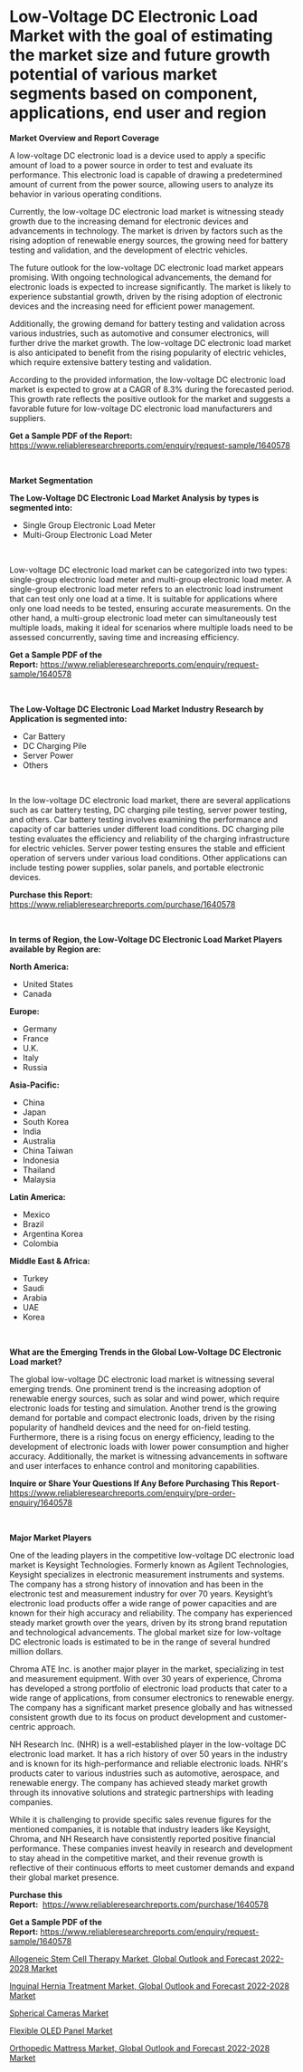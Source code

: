 <p><h1>Low-Voltage DC Electronic Load Market with the goal of estimating the market size and future growth potential of various market segments based on component, applications, end user and region</h1></p><p><strong>Market Overview and Report Coverage</strong></p>
<p><p>A low-voltage DC electronic load is a device used to apply a specific amount of load to a power source in order to test and evaluate its performance. This electronic load is capable of drawing a predetermined amount of current from the power source, allowing users to analyze its behavior in various operating conditions.</p><p>Currently, the low-voltage DC electronic load market is witnessing steady growth due to the increasing demand for electronic devices and advancements in technology. The market is driven by factors such as the rising adoption of renewable energy sources, the growing need for battery testing and validation, and the development of electric vehicles.</p><p>The future outlook for the low-voltage DC electronic load market appears promising. With ongoing technological advancements, the demand for electronic loads is expected to increase significantly. The market is likely to experience substantial growth, driven by the rising adoption of electronic devices and the increasing need for efficient power management.</p><p>Additionally, the growing demand for battery testing and validation across various industries, such as automotive and consumer electronics, will further drive the market growth. The low-voltage DC electronic load market is also anticipated to benefit from the rising popularity of electric vehicles, which require extensive battery testing and validation.</p><p>According to the provided information, the low-voltage DC electronic load market is expected to grow at a CAGR of 8.3% during the forecasted period. This growth rate reflects the positive outlook for the market and suggests a favorable future for low-voltage DC electronic load manufacturers and suppliers.</p></p>
<p><strong>Get a Sample PDF of the Report:</strong> <a href="https://www.reliableresearchreports.com/enquiry/request-sample/1640578">https://www.reliableresearchreports.com/enquiry/request-sample/1640578</a></p>
<p>&nbsp;</p>
<p><strong>Market Segmentation</strong></p>
<p><strong>The Low-Voltage DC Electronic Load Market Analysis by types is segmented into:</strong></p>
<p><ul><li>Single Group Electronic Load Meter</li><li>Multi-Group Electronic Load Meter</li></ul></p>
<p>&nbsp;</p>
<p><p>Low-voltage DC electronic load market can be categorized into two types: single-group electronic load meter and multi-group electronic load meter. A single-group electronic load meter refers to an electronic load instrument that can test only one load at a time. It is suitable for applications where only one load needs to be tested, ensuring accurate measurements. On the other hand, a multi-group electronic load meter can simultaneously test multiple loads, making it ideal for scenarios where multiple loads need to be assessed concurrently, saving time and increasing efficiency.</p></p>
<p><strong>Get a Sample PDF of the Report:</strong>&nbsp;<a href="https://www.reliableresearchreports.com/enquiry/request-sample/1640578">https://www.reliableresearchreports.com/enquiry/request-sample/1640578</a></p>
<p>&nbsp;</p>
<p><strong>The Low-Voltage DC Electronic Load Market Industry Research by Application is segmented into:</strong></p>
<p><ul><li>Car Battery</li><li>DC Charging Pile</li><li>Server Power</li><li>Others</li></ul></p>
<p>&nbsp;</p>
<p><p>In the low-voltage DC electronic load market, there are several applications such as car battery testing, DC charging pile testing, server power testing, and others. Car battery testing involves examining the performance and capacity of car batteries under different load conditions. DC charging pile testing evaluates the efficiency and reliability of the charging infrastructure for electric vehicles. Server power testing ensures the stable and efficient operation of servers under various load conditions. Other applications can include testing power supplies, solar panels, and portable electronic devices.</p></p>
<p><strong>Purchase this Report:</strong>&nbsp; <a href="https://www.reliableresearchreports.com/purchase/1640578">https://www.reliableresearchreports.com/purchase/1640578</a></p>
<p>&nbsp;</p>
<p><strong>In terms of Region, the Low-Voltage DC Electronic Load Market Players available by Region are:</strong></p>
<p>
    <p> <strong> North America: </strong>
        <ul>
            <li>United States</li>
            <li>Canada</li>
        </ul>
        </p> 
    <p> <strong> Europe: </strong>
        <ul>
            <li>Germany</li>
            <li>France</li>
            <li>U.K.</li>
            <li>Italy</li>
            <li>Russia</li>
        </ul>
        </p> 
    <p> <strong> Asia-Pacific: </strong>
        <ul>
            <li>China</li>
            <li>Japan</li>
            <li>South Korea</li>
            <li>India</li>
            <li>Australia</li>
            <li>China Taiwan</li>
            <li>Indonesia</li>
            <li>Thailand</li>
            <li>Malaysia</li>
        </ul>
        </p> 
    <p> <strong> Latin America: </strong>
        <ul>
            <li>Mexico</li>
            <li>Brazil</li>
            <li>Argentina Korea</li>
            <li>Colombia</li>
        </ul>
        </p> 
    <p> <strong> Middle East & Africa: </strong>
        <ul>
            <li>Turkey</li>
            <li>Saudi</li>
            <li>Arabia</li>
            <li>UAE</li>
            <li>Korea</li>
        </ul>
    </p>
    </p>
<p>&nbsp;</p>
<p><strong>What are the Emerging Trends in the Global Low-Voltage DC Electronic Load market?</strong></p>
<p><p>The global low-voltage DC electronic load market is witnessing several emerging trends. One prominent trend is the increasing adoption of renewable energy sources, such as solar and wind power, which require electronic loads for testing and simulation. Another trend is the growing demand for portable and compact electronic loads, driven by the rising popularity of handheld devices and the need for on-field testing. Furthermore, there is a rising focus on energy efficiency, leading to the development of electronic loads with lower power consumption and higher accuracy. Additionally, the market is witnessing advancements in software and user interfaces to enhance control and monitoring capabilities.</p></p>
<p><strong>Inquire or Share Your Questions If Any Before Purchasing This Report</strong>- <a href="https://www.reliableresearchreports.com/enquiry/pre-order-enquiry/1640578">https://www.reliableresearchreports.com/enquiry/pre-order-enquiry/1640578</a></p>
<p>&nbsp;</p>
<p><strong>Major Market Players</strong></p>
<p><p>One of the leading players in the competitive low-voltage DC electronic load market is Keysight Technologies. Formerly known as Agilent Technologies, Keysight specializes in electronic measurement instruments and systems. The company has a strong history of innovation and has been in the electronic test and measurement industry for over 70 years. Keysight’s electronic load products offer a wide range of power capacities and are known for their high accuracy and reliability. The company has experienced steady market growth over the years, driven by its strong brand reputation and technological advancements. The global market size for low-voltage DC electronic loads is estimated to be in the range of several hundred million dollars.</p><p>Chroma ATE Inc. is another major player in the market, specializing in test and measurement equipment. With over 30 years of experience, Chroma has developed a strong portfolio of electronic load products that cater to a wide range of applications, from consumer electronics to renewable energy. The company has a significant market presence globally and has witnessed consistent growth due to its focus on product development and customer-centric approach.</p><p>NH Research Inc. (NHR) is a well-established player in the low-voltage DC electronic load market. It has a rich history of over 50 years in the industry and is known for its high-performance and reliable electronic loads. NHR's products cater to various industries such as automotive, aerospace, and renewable energy. The company has achieved steady market growth through its innovative solutions and strategic partnerships with leading companies.</p><p>While it is challenging to provide specific sales revenue figures for the mentioned companies, it is notable that industry leaders like Keysight, Chroma, and NH Research have consistently reported positive financial performance. These companies invest heavily in research and development to stay ahead in the competitive market, and their revenue growth is reflective of their continuous efforts to meet customer demands and expand their global market presence.</p></p>
<p><strong>Purchase this Report:</strong>&nbsp;&nbsp;<a href="https://www.reliableresearchreports.com/purchase/1640578">https://www.reliableresearchreports.com/purchase/1640578</a></p>
<p></p>
<p><strong>Get a Sample PDF of the Report:</strong>&nbsp;<a href="https://www.reliableresearchreports.com/enquiry/request-sample/1640578">https://www.reliableresearchreports.com/enquiry/request-sample/1640578</a></p>
<p><p><a href="https://www.linkedin.com/pulse/allogeneic-stem-cell-therapy-market-global-outlook-forecast/">Allogeneic Stem Cell Therapy Market, Global Outlook and Forecast 2022-2028 Market</a></p><p><a href="https://www.linkedin.com/pulse/decoding-inguinal-hernia-treatment-market-global-outlook/">Inguinal Hernia Treatment Market, Global Outlook and Forecast 2022-2028 Market</a></p><p><a href="https://medium.com/@mhdhonirp23/spherical-cameras-market-opportunities-and-strategies-forecast-for-period-from-2023-2030-ee1d0dc9b9ef">Spherical Cameras Market</a></p><p><a href="https://medium.com/@devidwarnerrp23/flexible-oled-panel-market-trends-and-market-analysis-forecasted-for-period-2023-2030-73efa615a59d">Flexible OLED Panel Market</a></p><p><a href="https://www.linkedin.com/pulse/orthopedic-mattress-market-global-outlook-forecast/">Orthopedic Mattress Market, Global Outlook and Forecast 2022-2028 Market</a></p></p>
